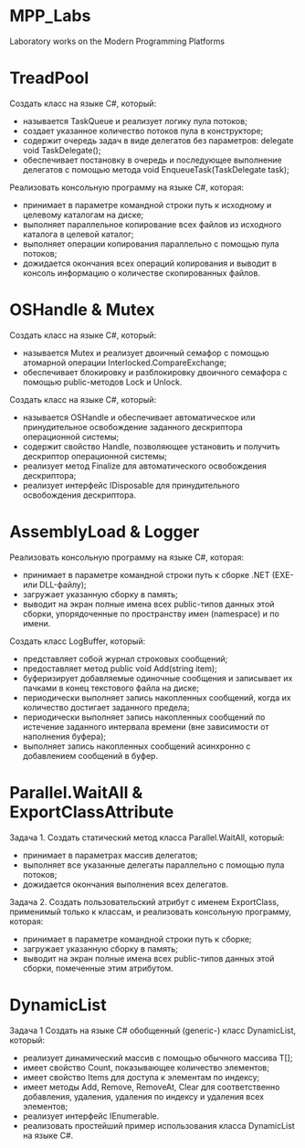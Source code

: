 # MPP_Labs
Laboratory works on the Modern Programming Platforms

# TreadPool
Создать класс на языке C#, который:
- называется TaskQueue и реализует логику пула потоков;
- создает указанное количество потоков пула в конструкторе;
- содержит очередь задач в виде делегатов без параметров: delegate void TaskDelegate();
- обеспечивает постановку в очередь и последующее выполнение делегатов с помощью метода void EnqueueTask(TaskDelegate task);

Реализовать консольную программу на языке C#, которая:
- принимает в параметре командной строки путь к исходному и целевому каталогам на диске;
- выполняет параллельное копирование всех файлов из исходного каталога в целевой каталог;
- выполняет операции копирования параллельно с помощью пула потоков;
- дожидается окончания всех операций копирования и выводит в консоль информацию о количестве скопированных файлов.

# OSHandle & Mutex

Создать класс на языке C#, который:
- называется Mutex и реализует двоичный семафор с помощью атомарной операции Interlocked.CompareExchange;
- обеспечивает блокировку и разблокировку двоичного семафора с помощью public-методов Lock и Unlock.

Создать класс на языке C#, который:
- называется OSHandle и обеспечивает автоматическое или принудительное освобождение заданного дескриптора операционной системы;
- содержит свойство Handle, позволяющее установить и получить дескриптор операционной системы;
- реализует метод Finalize для автоматического освобождения дескриптора;
- реализует интерфейс IDisposable для принудительного освобождения дескриптора.

# AssemblyLoad & Logger

Реализовать консольную программу на языке C#, которая:
- принимает в параметре командной строки путь к сборке .NET (EXE- или DLL-файлу);
- загружает указанную сборку в память;
- выводит на экран полные имена всех public-типов данных этой сборки, упорядоченные по пространству имен (namespace) и по имени.

Создать класс LogBuffer, который:
- представляет собой журнал строковых сообщений;
- предоставляет метод public void Add(string item);
- буферизирует добавляемые одиночные сообщения и записывает их пачками в конец текстового файла на диске;
- периодически выполняет запись накопленных сообщений, когда их количество достигает заданного предела;
- периодически выполняет запись накопленных сообщений по истечение заданного интервала времени (вне зависимости от наполнения буфера);
- выполняет запись накопленных сообщений асинхронно с добавлением сообщений в буфер.

# Parallel.WaitAll & ExportClassAttribute

Задача 1.
Создать статический метод класса Parallel.WaitAll, который:
- принимает в параметрах массив делегатов;
- выполняет все указанные делегаты параллельно с помощью пула потоков;
- дожидается окончания выполнения всех делегатов.

Задача 2.
Создать пользовательский атрибут с именем ExportClass, применимый только к классам, и реализовать консольную программу, которая:
- принимает в параметре командной строки путь к сборке;
- загружает указанную сборку в память;
- выводит на экран полные имена всех public-типов данных этой сборки, помеченные этим атрибутом.

# DynamicList
Задача 1
Создать на языке C# обобщенный (generic-) класс DynamicList, который:
- реализует динамический массив с помощью обычного массива T[];
- имеет свойство Count, показывающее количество элементов;
- имеет свойство Items для доступа к элементам по индексу;
- имеет методы Add, Remove, RemoveAt, Clear для соответственно добавления, удаления, удаления по индексу и удаления всех элементов;
- реализует интерфейс IEnumerable.
- реализовать простейший пример использования класса DynamicList на языке C#.
